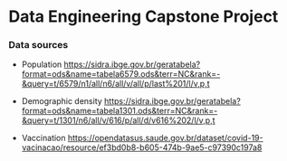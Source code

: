 # Data Engineering Capstone Project


### Data sources
- Population
https://sidra.ibge.gov.br/geratabela?format=ods&name=tabela6579.ods&terr=NC&rank=-&query=t/6579/n1/all/n6/all/v/all/p/last%201/l/v,p,t

- Demographic density
https://sidra.ibge.gov.br/geratabela?format=ods&name=tabela1301.ods&terr=NC&rank=-&query=t/1301/n6/all/v/616/p/all/d/v616%202/l/v,p,t

- Vaccination
https://opendatasus.saude.gov.br/dataset/covid-19-vacinacao/resource/ef3bd0b8-b605-474b-9ae5-c97390c197a8
